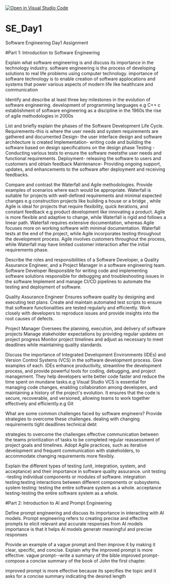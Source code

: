 [![Open in Visual Studio Code](https://classroom.github.com/assets/open-in-vscode-2e0aaae1b6195c2367325f4f02e2d04e9abb55f0b24a779b69b11b9e10269abc.svg)](https://classroom.github.com/online_ide?assignment_repo_id=15567438&assignment_repo_type=AssignmentRepo)
# SE_Day1
Software Engineering Day1 Assignment

#Part 1: Introduction to Software Engineering

Explain what software engineering is and discuss its importance in the technology industry.
software engineering is the process of developing solutions to real life problems using computer technology.
importance of software technology is to enable creation of software applocations and systems that power various aspects of modern life like healthcare and communication

Identify and describe at least three key milestones in the evolution of software engineering.
development of programming languages e.g C++ c
establishment of software engineering as a discipline in the 1960s
the rise of agile methodologies in 2000s

List and briefly explain the phases of the Software Development Life Cycle.
Requirements-this is where the user needs and system requirements are gathered and documented
Design- the user interface design and software architecture is created
Implementation- writing code and building the software based on design specifications on the design phase
Testing -Conducting various tests to ensure the software meetsthe user needs and functional requirements.
Deployment- releasing the software to users and customers and obtain feedback
Maintenance- Providing ongoing support, updates, and enhancements to the software after deployment and receiving feedbacks.



Compare and contrast the Waterfall and Agile methodologies. Provide examples of scenarios where each would be appropriate.
Waterfall is suitable for projects with well-defined requirements and minimal expected changes e.g construction projects like building a house or a bridge , while Agile is ideal for projects that require flexibility, quick iterations, and constant feedback e.g product development like innovating a product.
Agile is more flexible and adaptive to change, while Waterfall is rigid and follows a linear path.
Waterfall requires extensive documentation, whereas Agile focuses more on working software with minimal documentation.
Waterfall tests at the end of the project, while Agile incorporates testing throughout the development process.
Agile involves customers throughout the process, while Waterfall may have limited customer interaction after the initial requirements phase.


Describe the roles and responsibilities of a Software Developer, a Quality Assurance Engineer, and a Project Manager in a software engineering team.
Software Developer
 Responsible for writing code and implementing software solutions
 responsible for debugging and troubleshooting issues in the software
 Implement and manage CI/CD pipelines to automate the testing and deployment of software.
 
Quality Assurance Engineer
Ensures software quality by designing and executing test plans.
Create and maintain automated test scripts to ensure that software functionalities are tested regularly and efficiently.
Work closely with developers to reproduce issues and provide insights into the root causes of defects.

Project Manager
Oversees the planning, execution, and delivery of software projects
Manage stakeholder expectations by providing regular updates on project progress
 Monitor project timelines and adjust as necessary to meet deadlines while maintaining quality standards.

Discuss the importance of Integrated Development Environments (IDEs) and Version Control Systems (VCS) in the software development process. Give examples of each.
IDEs enhance productivity, streamline the development process, and provide powerful tools for coding, debugging, and project management. They help developers write better code faster and reduce the time spent on mundane tasks.e.g Visual Studio
VCS is essential for managing code changes, enabling collaboration among developers, and maintaining a history of the project's evolution. It ensures that the code is secure, recoverable, and versioned, allowing teams to work together effectively and efficiently.e.g Git

What are some common challenges faced by software engineers? Provide strategies to overcome these challenges.
dealing with changing requirements 
tight deadlines 
technical debt

strategies to overcome the challenges
effective communication between the teams
prioritization of tasks to be completed
regular reassessment of project goals and timelines.
Adopt Agile practices, such as iterative development and frequent communication with stakeholders, to accommodate changing requirements more flexibly.

Explain the different types of testing (unit, integration, system, and acceptance) and their importance in software quality assurance.
unit testing -testing individual components or modules of software.
integration testing:testing interactions between different components or subsystems.
system  testing: testing the entire software system as a whole.
 acceptance  testing-testing the entire software system as a whole.

#Part 2: Introduction to AI and Prompt Engineering


Define prompt engineering and discuss its importance in interacting with AI models.
Prompt engineering refers to creating precise and effective prompts to elicit relevant and accurate responses from AI models
importance is that it helps AI models generatr meaningful and precise responses

Provide an example of a vague prompt and then improve it by making it clear, specific, and concise. Explain why the improved prompt is more effective.
vague prompt--write a summary of the bible
improved prompt-compose a concise summary of the book of John the first chapter.

improved prompt is more effective because its specifies the topic and it asks for a concise summary indicating the desired length
